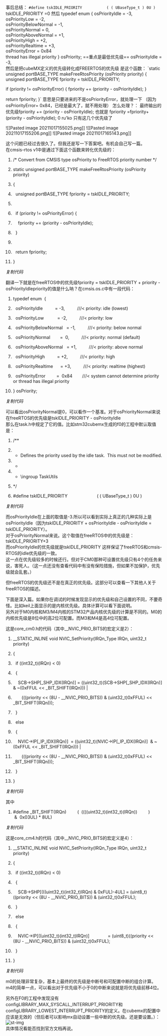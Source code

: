 事后总结：
`#define tskIDLE_PRIORITY			( ( UBaseType_t ) 0U )
`
 tskIDLE_PRIORITY	=0
然后
typedef enum  {
  osPriorityIdle          = -3,               
  osPriorityLow           = -2,             
  osPriorityBelowNormal   = -1,              
  osPriorityNormal        =  0,                
  osPriorityAboveNormal   = +1,        
  osPriorityHigh          = +2,     
  osPriorityRealtime      = +3,     
  osPriorityError         =  0x84    
 thread has illegal priority
} osPriority;
==重点是最低优先级== 
osPriorityIdle        = -3,         
然后是把cubeMX定义的优先级转化成FREERTOS的优先级
是这个函数：
`static unsigned portBASE_TYPE makeFreeRtosPriority (osPriority priority)
{
  unsigned portBASE_TYPE fpriority = tskIDLE_PRIORITY;
  
  if (priority != osPriorityError) {
    fpriority += (priority - osPriorityIdle);
  }
  
  return fpriority;
}`
意思是只要进来的不是osPriorityError，就处理一下
（因为osPriorityError=  0x84，已经是最大了，就不用处理）
怎么处理？：
最终输出的优先级fpriority += (priority - osPriorityIdle);
也就是
fpriority =fpriority+(priority - osPriorityIdle);
                      0            ru'ko
只有这几个优先级了


![[Pasted image 20211017155025.png]]
![[Pasted image 20211017155206.png]]
![[Pasted image 20211017165143.png]]

这个问题已经过去很久了。但我还是写一下答案吧。有机会自己写一篇。  
在cmsis-rtos v1中是通过下面这个函数来转化优先级的：  

1.  /* Convert from CMSIS type osPriority to FreeRTOS priority number */  
    
2.  static unsigned portBASE_TYPE makeFreeRtosPriority (osPriority priority)  
    
3.  {  
    
4.    unsigned portBASE_TYPE fpriority = tskIDLE_PRIORITY;  
    
5.      
    
6.    if (priority != osPriorityError) {  
    
7.      fpriority += (priority - osPriorityIdle);  
    
8.    }  
    
9.      
    
10.    return fpriority;  
    
11.  }

_复制代码_

翻译一下就是在freeRTOS中的优先级fpriority = tskIDLE_PRIORITY + priority - osPriorityIdlepriority的值是什么呐？在cmsis.os.c中有一段代码：  

1.  typedef enum  {  
    
2.    osPriorityIdle          = -3,          ///< priority: idle (lowest)  
    
3.    osPriorityLow           = -2,          ///< priority: low  
    
4.    osPriorityBelowNormal   = -1,          ///< priority: below normal  
    
5.    osPriorityNormal        =  0,          ///< priority: normal (default)  
    
6.    osPriorityAboveNormal   = +1,          ///< priority: above normal  
    
7.    osPriorityHigh          = +2,          ///< priority: high  
    
8.    osPriorityRealtime      = +3,          ///< priority: realtime (highest)  
    
9.    osPriorityError         =  0x84        ///< system cannot determine priority or thread has illegal priority  
    
10.  } osPriority;

_复制代码_

可以看出osPriorityNormal是0，可以看作一个基准。对于osPriorityNormal来说在freeRTOS的优先级是tskIDLE_PRIORITY - osPriorityIdle  
那么在task.h中规定了它的值。比如stm32cubemx生成的f0的工程中默认取值是：  

1.  /**  
    
2.  * Defines the priority used by the idle task.  This must not be modified.  
    
3.  *  
    
4.  * \ingroup TaskUtils  
    
5.  */  
    
6.  #define tskIDLE_PRIORITY                        ( ( UBaseType_t ) 0U )

_复制代码_

而osPriorityIdle在上面的取值是-3.所以可以看到实际上真正的几种实际上是osPriorityIdle（因为tskIDLE_PRIORITY + osPriorityIdle - osPriorityIdle = tskIDLE_PRIORITY）。  
对于osPriorityNormal来说。这个取值在freeRTOS中的优先级是：tskIDLE_PRIORITY+3  
而osPriorityIdle的优先级就是tskIDLE_PRIORITY 这样保证了freeRTOS和cmsis-RTOS的idle优先级的一致。  
这一点在优先级较多的时候还行。但对于CM0那种可设置优先级只有4个的任务来说，害死人。（这一点还没有查看代码中有没有保险措施，但如果不加保护，优先级就会乱套。）  
  
  
但freeRTOS的优先级还不是在真正的优先级。这部分可以查看一下其他人关于freeRTOS的描述。  
  
  
下面是深入篇。如果你在调试的时候发现显示的优先级和自己设置的不同，不要奇怪。比如keil上面显示的是内核优先级。具体计算可以看下面说明。  
另外对于M0内核和M3/M4内核的STM32产品内核优先级的计算是不同的。M0的内核优先级是8位中的高2位可配置。而M3和M4是高4位可配置。  
  
这是core_cm0.h的代码（其中__NVIC_PRIO_BITS的宏定义是2）：  

1.  __STATIC_INLINE void NVIC_SetPriority(IRQn_Type IRQn, uint32_t priority)  
    
2.  {  
    
3.    if ((int32_t)(IRQn) < 0)  
    
4.    {  
    
5.      SCB->SHP[_SHP_IDX(IRQn)] = ((uint32_t)(SCB->SHP[_SHP_IDX(IRQn)] & ~(0xFFUL << _BIT_SHIFT(IRQn))) |  
    
6.         (((priority << (8U - __NVIC_PRIO_BITS)) & (uint32_t)0xFFUL) << _BIT_SHIFT(IRQn)));  
    
7.    }  
    
8.    else  
    
9.    {  
    
10.      NVIC->IP[_IP_IDX(IRQn)]  = ((uint32_t)(NVIC->IP[_IP_IDX(IRQn)]  & ~(0xFFUL << _BIT_SHIFT(IRQn))) |  
    
11.         (((priority << (8U - __NVIC_PRIO_BITS)) & (uint32_t)0xFFUL) << _BIT_SHIFT(IRQn)));  
    
12.    }  
    
13.  }

_复制代码_

其中  

1.  #define _BIT_SHIFT(IRQn)         (  ((((uint32_t)(int32_t)(IRQn))         )      &  0x03UL) * 8UL)

_复制代码_

  
  
这是core_cm4.h的代码（其中__NVIC_PRIO_BITS的宏定义是4）：  

1.  __STATIC_INLINE void NVIC_SetPriority(IRQn_Type IRQn, uint32_t priority)  
    
2.  {  
    
3.    if ((int32_t)(IRQn) < 0)  
    
4.    {  
    
5.      SCB->SHP[(((uint32_t)(int32_t)IRQn) & 0xFUL)-4UL] = (uint8_t)((priority << (8U - __NVIC_PRIO_BITS)) & (uint32_t)0xFFUL);  
    
6.    }  
    
7.    else  
    
8.    {  
    
9.      NVIC->IP[((uint32_t)(int32_t)IRQn)]               = (uint8_t)((priority << (8U - __NVIC_PRIO_BITS)) & (uint32_t)0xFFUL);  
    
10.    }  
    
11.  }

_复制代码_

m0的处理非常复杂，基本上最终的优先级是中断号和可配置中断的组合计算。  
m4的简单一点，可以看出对于优先级不小于0的中断来说就是将优先级前移4位。  
  
另外在F0的工程中发现没有configLIBRARY_MAX_SYSCALL_INTERRUPT_PRIORITY和configLIBRARY_LOWEST_INTERRUPT_PRIORITY的定义。在cubemx的配置中应该是无效的（但后者可以影响mx自动设置一些中断的优先级。还是要设置。）：  
![st-img](https://shequ.stmicroelectronics.cn/data/attachment/forum/201903/31/184140qtld7do3yxysqc3y.jpg)  
具体情况看能否找到官方文档再说。